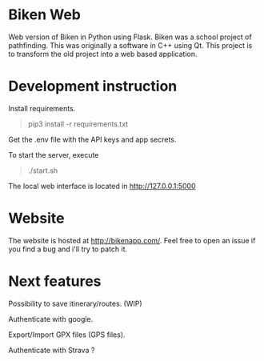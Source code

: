 
# Biken Web

Web version of Biken in Python using Flask. Biken was a school project of pathfinding. This was originally a software in C++ using Qt. This project is to transform the old project into a web based application.


# Development instruction


Install requirements.
> pip3 install -r requirements.txt

Get the .env file with the API keys and app secrets.

To start the server, execute
> ./start.sh

The local web interface is located in http://127.0.0.1:5000

# Website 

The website is hosted at http://bikenapp.com/. Feel free to open an issue if you find a bug and i'll try to patch it.

# Next features

Possibility to save itinerary/routes. (WIP)

Authenticate with google.

Export/Import GPX files (GPS files).

Authenticate with Strava ?
